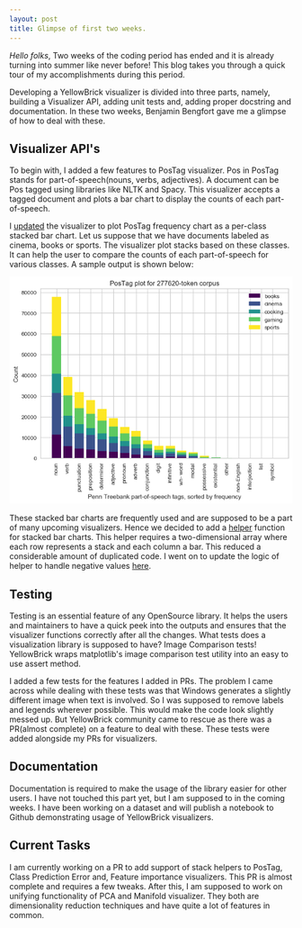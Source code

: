 ```yaml
---
layout: post
title: Glimpse of first two weeks.
---
```


*Hello folks*,
Two weeks of the coding period has ended and it is already turning into summer like never before! This blog takes you through a quick tour of my accomplishments during this period.

Developing a YellowBrick visualizer is divided into three parts, namely, building a Visualizer API, adding unit tests and, adding proper docstring and documentation. In these two weeks, Benjamin Bengfort gave me a glimpse of how to deal with these. 

## Visualizer API's
To begin with, I added a few features to PosTag visualizer. Pos in PosTag stands for part-of-speech(nouns, verbs, adjectives). A document can be Pos tagged using libraries like NLTK and Spacy. This visualizer accepts a tagged document and plots a bar chart to display the counts of each part-of-speech. 

I [updated](https://github.com/DistrictDataLabs/yellowbrick/pull/847) the visualizer to plot PosTag frequency chart as a per-class stacked bar chart. Let us suppose that we have documents labeled as cinema, books or sports. The visualizer plot stacks based on these classes. It can help the user to compare the counts of each part-of-speech for various classes. A sample output is shown below:

![](/img/first-two-weeks/pos.png)  

These stacked bar charts are frequently used and are supposed to be a part of many upcoming visualizers. Hence we decided to add a [helper](https://github.com/DistrictDataLabs/yellowbrick/pull/870) function for stacked bar charts. This helper requires a two-dimensional array where each row represents a stack and each column a bar. This reduced a considerable amount of duplicated code. I went on to update the logic of helper to handle negative values [here](https://github.com/DistrictDataLabs/yellowbrick/pull/872/commits/12d063ae5cd8caa66f0de9e84fb18f67cc6948e6).

## Testing
Testing is an essential feature of any OpenSource library. It helps the users and maintainers to have a quick peek into the outputs and ensures that the visualizer functions correctly after all the changes. What tests does a visualization library is supposed to have? Image Comparison tests! YellowBrick wraps matplotlib's image comparison test utility into an easy to use assert method. 

I added a few tests for the features I added in PRs. The problem I came across while dealing with these tests was that Windows generates a slightly different image when text is involved. So I was supposed to remove labels and legends wherever possible. This would make the code look slightly messed up. But YellowBrick community came to rescue as there was a PR(almost complete) on a feature to deal with these. These tests were added alongside my PRs for visualizers.

## Documentation
Documentation is required to make the usage of the library easier for other users. I have not touched this part yet, but I am supposed to in the coming weeks. I have been working on a dataset and will publish a notebook to Github demonstrating usage of YellowBrick visualizers.

## Current Tasks
I am currently working on a PR to add support of stack helpers to PosTag, Class Prediction Error and, Feature importance visualizers. This PR is almost complete and requires a few tweaks. After this, I am supposed to work on unifying functionality of PCA and Manifold visualizer. They both are dimensionality reduction techniques and have quite a lot of features in common.

